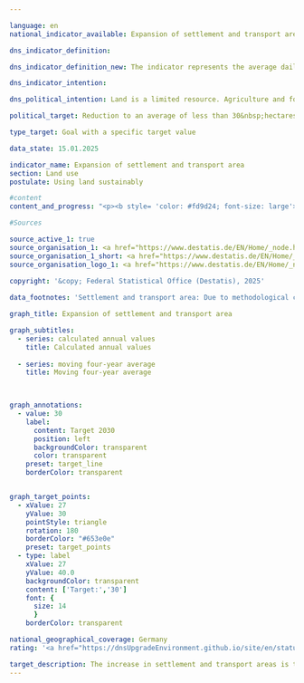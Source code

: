 ```yaml
---

language: en        
national_indicator_available: Expansion of settlement and transport area        

dns_indicator_definition:         

dns_indicator_definition_new: The indicator represents the average daily increase in settlement and transport area (in hectares per day).        

dns_indicator_intention:         

dns_political_intention: Land is a limited resource. Agriculture and forestry, settlement and transport, nature conservation, raw material extraction and energy production, for example, compete for its use. The use of additional land for settlement and transport purposes should therefore be limited.        

political_target: Reduction to an average of less than 30&nbsp;hectares per day by 2030; "net zero" land consumption by 2050        

type_target: Goal with a specific target value        

data_state: 15.01.2025        

indicator_name: Expansion of settlement and transport area        
section: Land use        
postulate: Using land sustainably        

#content         
content_and_progress: "<p><b style= 'color: #fd9d24; font-size: large'>11.1.a Expansion of settlement and transport area</b><br><br>The indicator represents the average daily increase in settlement and transport area (SPA). Settlement areas include, among other things, residential areas, industrial and commercial areas, areas for public facilities, recreational areas, and cemeteries. Extracted land, <abbr title='that is to say (id est)' tabindex='0'>i.e.</abbr>, mining and open-cast mining areas, also generally falls under SPA. However, extracted land is not considered for the calculation of the indicator because it is assumed that it will be used for other purposes in the long term, for example, as post-mining landscapes.<br><br>This indicator is not equivalent to the increase in sealed areas. In addition to sealed areas, it also includes undeveloped and unsealed settlement areas such as home gardens, parks, and green spaces, as well as roadside greenery and other unsealed traffic areas. According to calculations from the German states' Environmental Economic Accounts, the national average sealing share of settlement and traffic areas was approximately 45% in 2022.<br><br>The data basis for this indicator is the Federal Statistical Office's area survey by type of actual use (official area statistics), which is based on data from the official land registers of the federal states. The federal states are harmonizing their land registers, which has led to land reclassifications in recent years&nbsp;–&nbsp;even without actual changes in land use. To offset these effects, a moving four-year average is used, which includes the current reporting year and the three previous years.<br><br>In 2016, a change took place to a new land use catalog, which impacted official land use statistics and complicated comparability with previous years. As part of the reclassifications, areas previously classified as agricultural were assigned to new categories such as recreational areas or mixed-use areas. Therefore, a detailed breakdown by land use type is not available for 2016.<br><br>In 2022, the total settlement and transport area amounted to 50,563&nbsp;square kilometers<sup>1</sup>. Of this, approximately 64% was settlement and 36% was transport. The largest land use type was agriculture, with 180,207&nbsp;square kilometers (50.4%), followed by forests, with 106,795&nbsp;square kilometers (29.9%).<br><br>Between 2021&nbsp;and 2022, the area used for settlement and transport increased by 157&nbsp;square kilometers, while agricultural land decreased by 383&nbsp;square kilometers. At the same time, forest land increased by 96&nbsp;square kilometers. The increase in the area used for settlement and transport thus occurred predominantly at the expense of agricultural land.<br><br>Between 2000&nbsp;and 2022, a total area of 6,624&nbsp;square kilometers was converted into residential and transport areas. This corresponds to more than twice the area of Saarland or approximately 1.85% of Germany's total area.<br><br>The area growth of SUVs is primarily driven by the designation of new settlement areas. Since 2000, this increase has accounted for 85% of the total increase in SUVs, while 15% was accounted for by the increase in traffic areas.<br><br>The four-year moving average of newly claimed land fell steadily until 2019, reaching a low of 52&nbsp;hectares per day. In 2020&nbsp;and 2021, this figure rose to 55&nbsp;hectares per day before returning to the 2019&nbsp;level in 2022. The politically set target of reducing daily land use to below 30&nbsp;hectares by 2030&nbsp;is unlikely to be achieved if current trends continue.<br><br><small><sup>1</sup>The figures for the annual values and the moving average from 2020&nbsp;onwards are provisional and probably too high. For the period mentioned, the surveying administration reclassified a large number of areas from vegetation to traffic areas, which do not correspond to any change in land use in reality. The present results have not yet been adjusted for these reclassifications.</small></p>"                

#Sources        

source_active_1: true
source_organisation_1: <a href="https://www.destatis.de/EN/Home/_node.html" target="_blank">Federal Statistical Office</a>
source_organisation_1_short: <a href="https://www.destatis.de/EN/Home/_node.html" target="_blank">Federal Statistical Office</a>
source_organisation_logo_1: <a href="https://www.destatis.de/EN/Home/_node.html" target="_blank"><img src="https://dnsTestEnvironment.github.io/dns-indicators/public/OrgImgEn/destatis.png" alt="Federal Statistical Office" title=" Click here to visit the homepage of the organizationFederal Statistical Office" style="height:60px; width:148px; border:transparent"/></a>
        
copyright: '&copy; Federal Statistical Office (Destatis), 2025'        

data_footnotes: 'Settlement and transport area: Due to methodological changes in the official survey of land (introduction of the official land register information system (<abbr title="Official land register information system" tabindex="0">ALKIS</abbr>) from the 2016&nbsp;reporting year), the results from 2016&nbsp;are only comparable with previous years to a limited extent (break in the time series).<br>• Settlement area (built on): Housing, industry and commerce (excluding exploitation area), public facilities.<br>• Recreation area, cemeteries: sports, recreation and leisure area, cemeteries.<br>• The figures for the annual values and the moving average from 2020&nbsp;onwards are provisional and probably too high. For the period mentioned, the surveying administration reclassified a large number of areas from vegetation to traffic areas, which do not correspond to any change in land use in reality. The present results have not yet been adjusted for these reclassifications.'        

graph_title: Expansion of settlement and transport area        

graph_subtitles: 
  - series: calculated annual values
    title: Calculated annual values
    
  - series: moving four-year average
    title: Moving four-year average
            


graph_annotations:
  - value: 30
    label:
      content: Target 2030
      position: left
      backgroundColor: transparent
      color: transparent
    preset: target_line
    borderColor: transparent        


graph_target_points:
  - xValue: 27
    yValue: 30
    pointStyle: triangle
    rotation: 180
    borderColor: "#653e0e"
    preset: target_points
  - type: label
    xValue: 27
    yValue: 40.0
    backgroundColor: transparent
    content: ['Target:','30']
    font: {
      size: 14
      }
    borderColor: transparent                

national_geographical_coverage: Germany        
rating: '<a href="https://dnsUpgradeEnvironment.github.io/site/en/status"><img src="https://sdg-indikatoren.de/public/Wettersymbole/Wolke.png" title="Although the indicator has in 2022 been moving in the desired direction toward the target, if the trend had to continued, the target would have been missed in the target year by more than 20% of the difference between the target value and the value at that time." alt="Weathersymbol: cloud"/></a>'        

target_description: The increase in settlement and transport areas is to be reduced to a maximum of 30&nbsp;hectares per day by 2030&nbsp;(on average for the years 2027&nbsp;to 2030).<br><br>As the indicator 11.1.a is calculated as the average value for the year and the three preceding years, the politically defined target value must be achieved as an average for the years 2027&nbsp;to 2030. If the trend of the last six years were to continue, the indicator would only fall to around 42.4&nbsp;hectares per day by 2030. The remaining gap to the target value is therefore so large that indicator 11.1.a for 2022&nbsp;is rated as "Cloud".        
---
```


